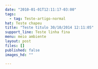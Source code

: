 ```yaml
---
date: "2010-01-01T12:11:17-03:00"
tags:
  - tag: Teste-artigo-normal
hat: Teste chapeu
title: "Teste titulo 30/10/2014 12:11:05"
support_line: Teste linha fina
menu: meio ambiente
layout: post
files: []
published: false
images_hd: ""

---
```

